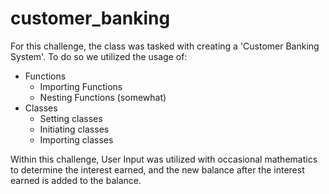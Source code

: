 # customer_banking

For this challenge, the class was tasked with creating a 'Customer Banking System'.
To do so we utilized the usage of:
- Functions
    - Importing Functions
    - Nesting Functions (somewhat)
- Classes
    - Setting classes
    - Initiating classes
    - Importing classes

Within this challenge, User Input was utilized with occasional mathematics to 
determine the interest earned, and the new balance after the interest earned is 
added to the balance.